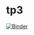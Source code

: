 # tp3
[![Binder](https://mybinder.org/badge_logo.svg)](https://mybinder.org/v2/gh/ChadouEmna/tp3/main?labpath=tp3.ipynb)
